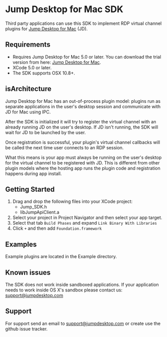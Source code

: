Jump Desktop for Mac SDK
========================

Third party applications can use this SDK to implement RDP virtual channel plugins for [Jump Desktop for Mac](https://jumpdesktop.com/#jdmac) (JD).

Requirements
------------

* Requires Jump Desktop for Mac 5.0 or later. You can download the trial version from here: [Jump Desktop for Mac](https://jumpdesktop.com/#jdmac).
* XCode 5.0 or later.
* The SDK supports OSX 10.8+.


isArchitecture
------------

Jump Desktop for Mac has an out-of-process plugin model: plugins run as separate applications in the user's desktop session and communicate with JD for Mac using IPC. 

After the SDK is initialized it will try to register the virtual channel with an already running JD on the user's desktop. If JD isn't running, the SDK will wait for JD to be launched by the user. 

Once registration is successful, your plugin's virtual channel callbacks will be called the next time user connects to an RDP session. 

What this means is your app must always be running on the user's desktop for the virtual channel to be registered with JD. This is different from other plugin models where the hosting app runs the plugin code and registration happens during app install. 

Getting Started
---------------

1. Drag and drop the following files into your XCode project:
    * Jump_SDK.h
    * libJumpApiClient.a
2. Select your project in Project Navigator and then select your app target.
3. Select that tab `Build Phases` and expand `Link Binary With Libraries`
4. Click `+` and then add `Foundation.framework`

Examples
--------
Example plugins are located in the Example directory.


Known issues
------------

The SDK does not work inside sandboxed applications. If your application needs to work inside OS X's sandbox please contact us: <support@jumpdesktop.com> 

Support
-----------

For support send an email to <support@jumpdesktop.com> or create use the github issue tracker.
